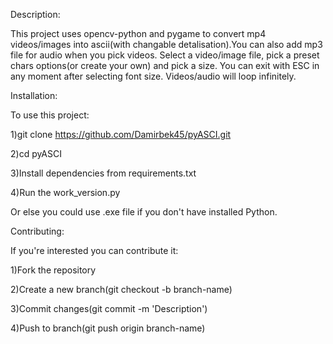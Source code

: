 Description:

This project uses opencv-python and pygame to convert mp4 videos/images into ascii(with changable detalisation).You can also add mp3 file for audio when you pick videos.
Select a video/image file, pick a preset chars options(or create your own) and pick a size. You can exit with ESC in any moment after selecting font size. Videos/audio will loop infinitely.

Installation:

To use this project:

1)git clone https://github.com/Damirbek45/pyASCI.git

2)cd pyASCI

3)Install dependencies from requirements.txt

4)Run the work_version.py

Or else you could use .exe file if you don't have installed Python.

Contributing:

If you're interested you can contribute it:

1)Fork the repository

2)Create a new branch(git checkout -b branch-name)

3)Commit changes(git commit -m 'Description')

4)Push to branch(git push origin branch-name)
